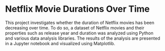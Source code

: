 
# Netflix Movie Durations Over Time


This project investigates whether the duration of Netflix movies has been decreasing over time. To do so, a dataset of Netflix movies and their properties such as release year and duration was analyzed using Python and various data analysis libraries. The results of the analysis are presented in a Jupyter notebook and visualized using Matplotlib.
